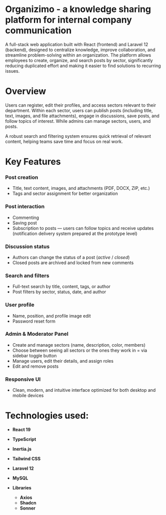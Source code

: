 # Organizimo - a knowledge sharing platform for internal company communication

A full-stack web application built with React (frontend) and Laravel 12 (backend), designed to centralize knowledge, improve collaboration, and streamline problem-solving within an organization. The platform allows employees to create, organize, and search posts by sector, significantly reducing duplicated effort and making it easier to find solutions to recurring issues.

# Overview

Users can register, edit their profiles, and access sectors relevant to their department. Within each sector, users can publish posts (including title, text, images, and file attachments), engage in discussions, save posts, and follow topics of interest. While admins can manage sectors, users, and posts.

A robust search and filtering system ensures quick retrieval of relevant content, helping teams save time and focus on real work.

# Key Features

### Post creation
- Title, text content, images, and attachments (PDF, DOCX, ZIP, etc.)  
- Tags and sector assignment for better organization

### Post interaction
- Commenting
- Saving post  
- Subscription to posts — users can follow topics and receive updates (notification delivery system prepared at the prototype level)  

### Discussion status
- Authors can change the status of a post (*active* / *closed*)  
- Closed posts are archived and locked from new comments  

### Search and filters
- Full-text search by title, content, tags, or author  
- Post filters by sector, status, date, and author  

### User profile
- Name, position, and profile image edit
- Password reset form

### Admin & Moderator Panel
- Create and manage sectors (name, description, color, members)
- Choose between seeing all sectors or the ones they work in = via sidebar toggle button  
- Manage users, edit their details, and assign roles  
- Edit and remove posts

### Responsive UI
- Clean, modern, and intuitive interface optimized for both desktop and mobile devices  

# Technologies used:
- **React 19**
- **TypeScript**
- **Inertia.js**
- **Tailwind CSS**
- **Laravel 12**
- **MySQL**

- **Libraries**
  - **Axios**
  - **Shadcn**
  - **Sonner**
